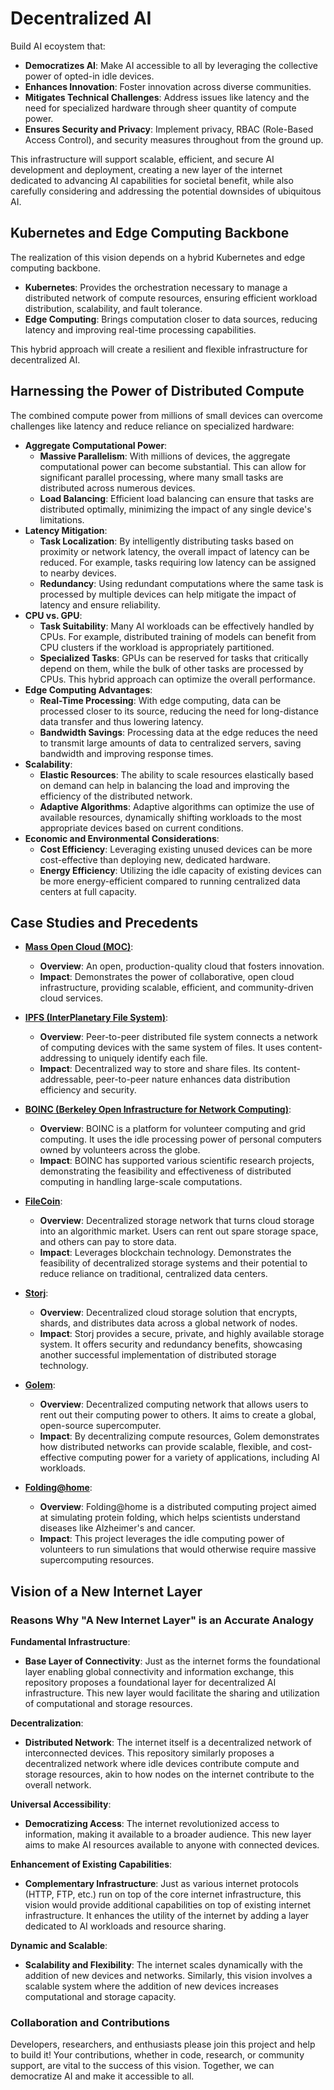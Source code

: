 # Decentralized AI

Build AI ecoystem that:
- **Democratizes AI**: Make AI accessible to all by leveraging the collective power of opted-in idle devices.
- **Enhances Innovation**: Foster innovation across diverse communities.
- **Mitigates Technical Challenges**: Address issues like latency and the need for specialized hardware through sheer quantity of compute power.
- **Ensures Security and Privacy**: Implement privacy, RBAC (Role-Based Access Control), and security measures throughout from the ground up.

This infrastructure will support scalable, efficient, and secure AI development and deployment, creating a new layer of the internet dedicated to
advancing AI capabilities for societal benefit, while also carefully considering and addressing the potential downsides of ubiquitous AI.

## Kubernetes and Edge Computing Backbone

The realization of this vision depends on a hybrid Kubernetes and edge computing backbone.

- **Kubernetes**: Provides the orchestration necessary to manage a distributed network of compute resources, ensuring efficient workload distribution,
  scalability, and fault tolerance.
- **Edge Computing**: Brings computation closer to data sources, reducing latency and improving real-time processing capabilities.

This hybrid approach will create a resilient and flexible infrastructure for decentralized AI.

## Harnessing the Power of Distributed Compute

The combined compute power from millions of small devices can overcome challenges like latency and reduce reliance on specialized hardware:

- **Aggregate Computational Power**:
   - **Massive Parallelism**: With millions of devices, the aggregate computational power can become substantial. This can allow for significant parallel processing, where many small tasks are distributed across numerous devices.
   - **Load Balancing**: Efficient load balancing can ensure that tasks are distributed optimally, minimizing the impact of any single device's limitations.
- **Latency Mitigation**:
   - **Task Localization**: By intelligently distributing tasks based on proximity or network latency, the overall impact of latency can be reduced. For example, tasks requiring low latency can be assigned to nearby devices.
   - **Redundancy**: Using redundant computations where the same task is processed by multiple devices can help mitigate the impact of latency and ensure reliability.
- **CPU vs. GPU**:
   - **Task Suitability**: Many AI workloads can be effectively handled by CPUs. For example, distributed training of models can benefit from CPU clusters if the workload is appropriately partitioned.
   - **Specialized Tasks**: GPUs can be reserved for tasks that critically depend on them, while the bulk of other tasks are processed by CPUs. This hybrid approach can optimize the overall performance.
- **Edge Computing Advantages**:
   - **Real-Time Processing**: With edge computing, data can be processed closer to its source, reducing the need for long-distance data transfer and thus lowering latency.
   - **Bandwidth Savings**: Processing data at the edge reduces the need to transmit large amounts of data to centralized servers, saving bandwidth and improving response times.
- **Scalability**:
   - **Elastic Resources**: The ability to scale resources elastically based on demand can help in balancing the load and improving the efficiency of the distributed network.
   - **Adaptive Algorithms**: Adaptive algorithms can optimize the use of available resources, dynamically shifting workloads to the most appropriate devices based on current conditions.
- **Economic and Environmental Considerations**:
   - **Cost Efficiency**: Leveraging existing unused devices can be more cost-effective than deploying new, dedicated hardware.
   - **Energy Efficiency**: Utilizing the idle capacity of existing devices can be more energy-efficient compared to running centralized data centers at full capacity.

## Case Studies and Precedents

- **[Mass Open Cloud (MOC)](https://massopen.cloud/)**:
   - **Overview**: An open, production-quality cloud that fosters innovation.
   - **Impact**: Demonstrates the power of collaborative, open cloud infrastructure, providing scalable, efficient, and community-driven cloud services.

- **[IPFS (InterPlanetary File System)](https://ipfs.tech/)**:
   - **Overview**: Peer-to-peer distributed file system connects a network of computing devices with the same system of files. It uses content-addressing to uniquely identify each file.
   - **Impact**: Decentralized way to store and share files. Its content-addressable, peer-to-peer nature enhances data distribution efficiency and security.

- **[BOINC (Berkeley Open Infrastructure for Network Computing)](https://boinc.berkeley.edu/)**:
   - **Overview**: BOINC is a platform for volunteer computing and grid computing. It uses the idle processing power of personal computers owned by volunteers across the globe.
   - **Impact**: BOINC has supported various scientific research projects, demonstrating the feasibility and effectiveness of distributed computing in handling large-scale computations.

- **[FileCoin](https://filecoin.io/)**:
   - **Overview**: Decentralized storage network that turns cloud storage into an algorithmic market. Users can rent out spare storage space, and others can pay to store data.
   - **Impact**: Leverages blockchain technology. Demonstrates the feasibility of decentralized storage systems and their potential to reduce reliance on traditional, centralized data centers.

- **[Storj](https://www.storj.io/)**:
   - **Overview**: Decentralized cloud storage solution that encrypts, shards, and distributes data across a global network of nodes.
   - **Impact**: Storj provides a secure, private, and highly available storage system. It offers security and redundancy benefits, showcasing another successful implementation of distributed storage technology.

- **[Golem](https://www.golem.network/)**:
   - **Overview**: Decentralized computing network that allows users to rent out their computing power to others. It aims to create a global, open-source supercomputer.
   - **Impact**: By decentralizing compute resources, Golem demonstrates how distributed networks can provide scalable, flexible, and cost-effective computing power for a variety of applications, including AI workloads.

- **[Folding@home](https://foldingathome.org/)**:
   - **Overview**: Folding@home is a distributed computing project aimed at simulating protein folding, which helps scientists understand diseases like Alzheimer's and cancer.
   - **Impact**: This project leverages the idle computing power of volunteers to run simulations that would otherwise require massive supercomputing resources.

## Vision of a New Internet Layer

### Reasons Why "A New Internet Layer" is an Accurate Analogy

**Fundamental Infrastructure**:
- **Base Layer of Connectivity**: Just as the internet forms the foundational layer enabling global connectivity and information exchange,
  this repository proposes a foundational layer for decentralized AI infrastructure. This new layer would facilitate the sharing and utilization of computational and storage resources.

**Decentralization**:
- **Distributed Network**: The internet itself is a decentralized network of interconnected devices. This repository similarly proposes a decentralized
  network where idle devices contribute compute and storage resources, akin to how nodes on the internet contribute to the overall network.

**Universal Accessibility**:
- **Democratizing Access**: The internet revolutionized access to information, making it available to a broader audience.
  This new layer aims to make AI resources available to anyone with connected devices.

**Enhancement of Existing Capabilities**:
- **Complementary Infrastructure**: Just as various internet protocols (HTTP, FTP, etc.) run on top of the core internet infrastructure,
  this vision would provide additional capabilities on top of existing internet infrastructure. It enhances the utility of the internet by adding a layer dedicated to AI workloads and resource sharing.

**Dynamic and Scalable**:
- **Scalability and Flexibility**: The internet scales dynamically with the addition of new devices and networks. Similarly, this vision involves a
  scalable system where the addition of new devices increases computational and storage capacity.

### Collaboration and Contributions

Developers, researchers, and enthusiasts please join this project and help to build it! Your contributions,
whether in code, research, or community support, are vital to the success of this vision. Together, we can democratize AI and make it accessible to all.

